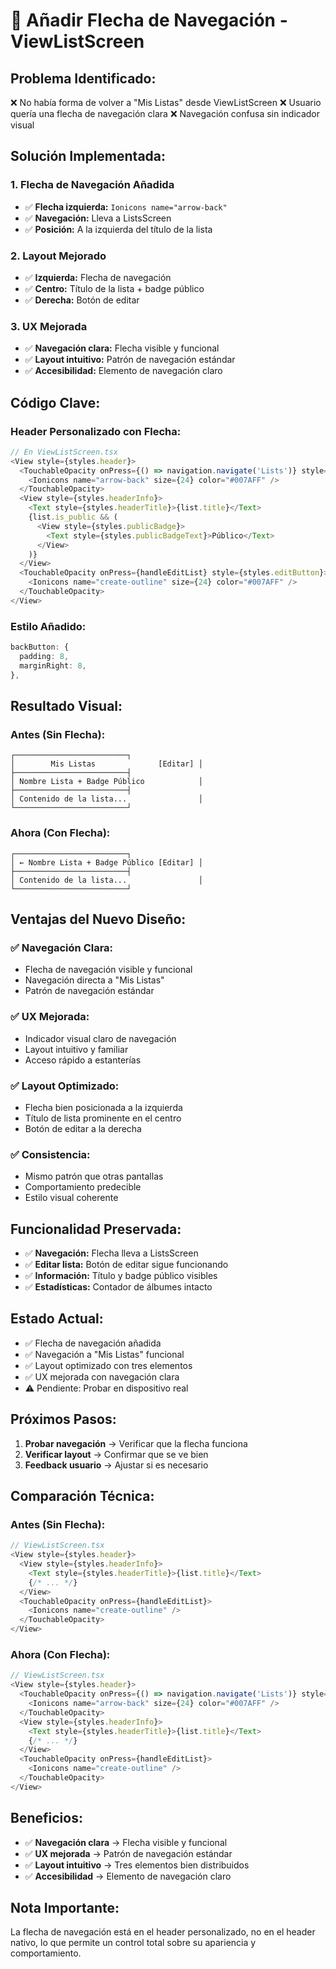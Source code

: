 # 🔄 Añadir Flecha de Navegación - ViewListScreen

## **Problema Identificado:**
❌ No había forma de volver a "Mis Listas" desde ViewListScreen
❌ Usuario quería una flecha de navegación clara
❌ Navegación confusa sin indicador visual

## **Solución Implementada:**

### **1. Flecha de Navegación Añadida**
- ✅ **Flecha izquierda:** `Ionicons name="arrow-back"`
- ✅ **Navegación:** Lleva a ListsScreen
- ✅ **Posición:** A la izquierda del título de la lista

### **2. Layout Mejorado**
- ✅ **Izquierda:** Flecha de navegación
- ✅ **Centro:** Título de la lista + badge público
- ✅ **Derecha:** Botón de editar

### **3. UX Mejorada**
- ✅ **Navegación clara:** Flecha visible y funcional
- ✅ **Layout intuitivo:** Patrón de navegación estándar
- ✅ **Accesibilidad:** Elemento de navegación claro

## **Código Clave:**

### **Header Personalizado con Flecha:**
```typescript
// En ViewListScreen.tsx
<View style={styles.header}>
  <TouchableOpacity onPress={() => navigation.navigate('Lists')} style={styles.backButton}>
    <Ionicons name="arrow-back" size={24} color="#007AFF" />
  </TouchableOpacity>
  <View style={styles.headerInfo}>
    <Text style={styles.headerTitle}>{list.title}</Text>
    {list.is_public && (
      <View style={styles.publicBadge}>
        <Text style={styles.publicBadgeText}>Público</Text>
      </View>
    )}
  </View>
  <TouchableOpacity onPress={handleEditList} style={styles.editButton}>
    <Ionicons name="create-outline" size={24} color="#007AFF" />
  </TouchableOpacity>
</View>
```

### **Estilo Añadido:**
```typescript
backButton: {
  padding: 8,
  marginRight: 8,
},
```

## **Resultado Visual:**

### **Antes (Sin Flecha):**
```
┌─────────────────────────┐
│        Mis Listas              [Editar] │
├─────────────────────────┤
│ Nombre Lista + Badge Público            │
├─────────────────────────┤
│ Contenido de la lista...                │
└─────────────────────────┘
```

### **Ahora (Con Flecha):**
```
┌─────────────────────────┐
│ ← Nombre Lista + Badge Público [Editar] │
├─────────────────────────┤
│ Contenido de la lista...                │
└─────────────────────────┘
```

## **Ventajas del Nuevo Diseño:**

### **✅ Navegación Clara:**
- Flecha de navegación visible y funcional
- Navegación directa a "Mis Listas"
- Patrón de navegación estándar

### **✅ UX Mejorada:**
- Indicador visual claro de navegación
- Layout intuitivo y familiar
- Acceso rápido a estanterías

### **✅ Layout Optimizado:**
- Flecha bien posicionada a la izquierda
- Título de lista prominente en el centro
- Botón de editar a la derecha

### **✅ Consistencia:**
- Mismo patrón que otras pantallas
- Comportamiento predecible
- Estilo visual coherente

## **Funcionalidad Preservada:**
- ✅ **Navegación:** Flecha lleva a ListsScreen
- ✅ **Editar lista:** Botón de editar sigue funcionando
- ✅ **Información:** Título y badge público visibles
- ✅ **Estadísticas:** Contador de álbumes intacto

## **Estado Actual:**
- ✅ Flecha de navegación añadida
- ✅ Navegación a "Mis Listas" funcional
- ✅ Layout optimizado con tres elementos
- ✅ UX mejorada con navegación clara
- ⚠️ Pendiente: Probar en dispositivo real

## **Próximos Pasos:**
1. **Probar navegación** → Verificar que la flecha funciona
2. **Verificar layout** → Confirmar que se ve bien
3. **Feedback usuario** → Ajustar si es necesario

## **Comparación Técnica:**

### **Antes (Sin Flecha):**
```typescript
// ViewListScreen.tsx
<View style={styles.header}>
  <View style={styles.headerInfo}>
    <Text style={styles.headerTitle}>{list.title}</Text>
    {/* ... */}
  </View>
  <TouchableOpacity onPress={handleEditList}>
    <Ionicons name="create-outline" />
  </TouchableOpacity>
</View>
```

### **Ahora (Con Flecha):**
```typescript
// ViewListScreen.tsx
<View style={styles.header}>
  <TouchableOpacity onPress={() => navigation.navigate('Lists')} style={styles.backButton}>
    <Ionicons name="arrow-back" size={24} color="#007AFF" />
  </TouchableOpacity>
  <View style={styles.headerInfo}>
    <Text style={styles.headerTitle}>{list.title}</Text>
    {/* ... */}
  </View>
  <TouchableOpacity onPress={handleEditList}>
    <Ionicons name="create-outline" />
  </TouchableOpacity>
</View>
```

## **Beneficios:**
- ✅ **Navegación clara** → Flecha visible y funcional
- ✅ **UX mejorada** → Patrón de navegación estándar
- ✅ **Layout intuitivo** → Tres elementos bien distribuidos
- ✅ **Accesibilidad** → Elemento de navegación claro

## **Nota Importante:**
La flecha de navegación está en el header personalizado, no en el header nativo, lo que permite un control total sobre su apariencia y comportamiento. 